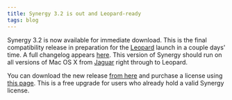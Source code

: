 ```yaml
---
title: Synergy 3.2 is out and Leopard-ready
tags: blog
---
```


Synergy 3.2 is now available for immediate download. This is the final compatibility release in preparation for the [Leopard](http://wincent.com/wiki/Leopard) launch in a couple days' time. A full changelog appears [here](http://wincent.com/a/products/synergy-classic/history/#3.2). This version of Synergy should run on all versions of Mac OS X from [Jaguar](http://wincent.com/wiki/Jaguar) right through to Leopard.

You can download the new release [from here](http://wincent.com/download.php?item=SynergyJaguar.dmg) and purchase a license using [this page](https://wincent.com/a/products/synergy-classic/purchase/). This is a free upgrade for users who already hold a valid Synergy license.
